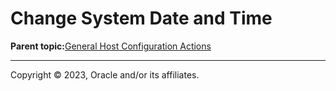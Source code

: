 # Change System Date and Time

**Parent topic:**[General Host Configuration Actions](../topics/cockpit-config_host_tasks.md)

---

Copyright © 2023, Oracle and/or its affiliates.

